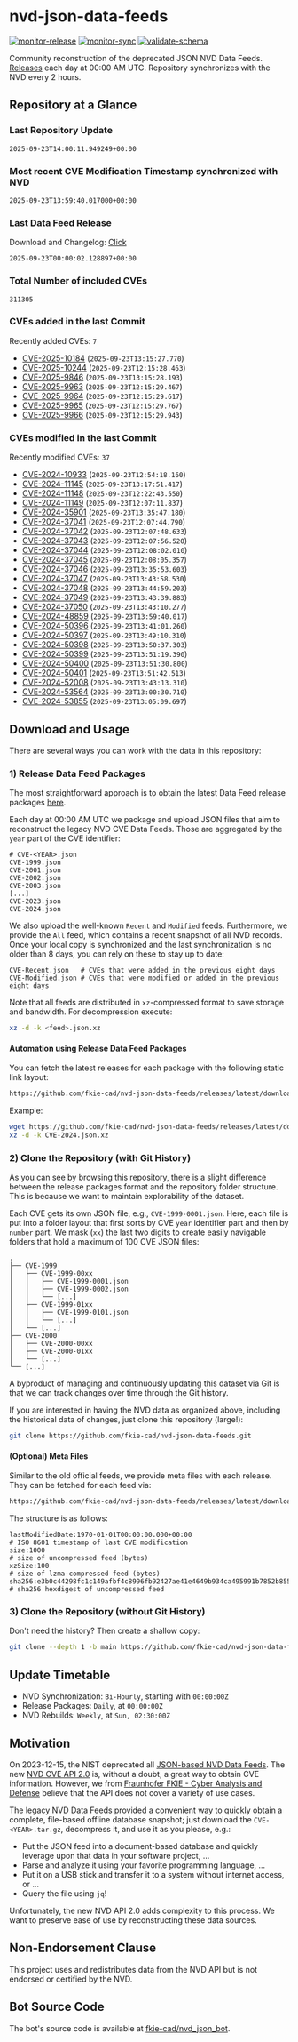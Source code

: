 # nvd-json-data-feeds

[![monitor-release](https://github.com/fkie-cad/nvd-json-data-feeds/actions/workflows/monitor_release.yml/badge.svg)](https://github.com/fkie-cad/nvd-json-data-feeds/actions/workflows/monitor_release.yml)
[![monitor-sync](https://github.com/fkie-cad/nvd-json-data-feeds/actions/workflows/monitor_sync.yml/badge.svg)](https://github.com/fkie-cad/nvd-json-data-feeds/actions/workflows/monitor_sync.yml)
[![validate-schema](https://github.com/fkie-cad/nvd-json-data-feeds/actions/workflows/validate_schema.yml/badge.svg)](https://github.com/fkie-cad/nvd-json-data-feeds/actions/workflows/validate_schema.yml)

Community reconstruction of the deprecated JSON NVD Data Feeds.
[Releases](https://github.com/fkie-cad/nvd-json-data-feeds/releases/latest) each day at 00:00 AM UTC.
Repository synchronizes with the NVD every 2 hours.

## Repository at a Glance

### Last Repository Update

```plain
2025-09-23T14:00:11.949249+00:00
```

### Most recent CVE Modification Timestamp synchronized with NVD

```plain
2025-09-23T13:59:40.017000+00:00
```

### Last Data Feed Release

Download and Changelog: [Click](https://github.com/fkie-cad/nvd-json-data-feeds/releases/latest)

```plain
2025-09-23T00:00:02.128897+00:00
```

### Total Number of included CVEs

```plain
311305
```

### CVEs added in the last Commit

Recently added CVEs: `7`

- [CVE-2025-10184](CVE-2025/CVE-2025-101xx/CVE-2025-10184.json) (`2025-09-23T13:15:27.770`)
- [CVE-2025-10244](CVE-2025/CVE-2025-102xx/CVE-2025-10244.json) (`2025-09-23T12:15:28.463`)
- [CVE-2025-9846](CVE-2025/CVE-2025-98xx/CVE-2025-9846.json) (`2025-09-23T13:15:28.193`)
- [CVE-2025-9963](CVE-2025/CVE-2025-99xx/CVE-2025-9963.json) (`2025-09-23T12:15:29.467`)
- [CVE-2025-9964](CVE-2025/CVE-2025-99xx/CVE-2025-9964.json) (`2025-09-23T12:15:29.617`)
- [CVE-2025-9965](CVE-2025/CVE-2025-99xx/CVE-2025-9965.json) (`2025-09-23T12:15:29.767`)
- [CVE-2025-9966](CVE-2025/CVE-2025-99xx/CVE-2025-9966.json) (`2025-09-23T12:15:29.943`)


### CVEs modified in the last Commit

Recently modified CVEs: `37`

- [CVE-2024-10933](CVE-2024/CVE-2024-109xx/CVE-2024-10933.json) (`2025-09-23T12:54:18.160`)
- [CVE-2024-11145](CVE-2024/CVE-2024-111xx/CVE-2024-11145.json) (`2025-09-23T13:17:51.417`)
- [CVE-2024-11148](CVE-2024/CVE-2024-111xx/CVE-2024-11148.json) (`2025-09-23T12:22:43.550`)
- [CVE-2024-11149](CVE-2024/CVE-2024-111xx/CVE-2024-11149.json) (`2025-09-23T12:07:11.837`)
- [CVE-2024-35901](CVE-2024/CVE-2024-359xx/CVE-2024-35901.json) (`2025-09-23T13:35:47.180`)
- [CVE-2024-37041](CVE-2024/CVE-2024-370xx/CVE-2024-37041.json) (`2025-09-23T12:07:44.790`)
- [CVE-2024-37042](CVE-2024/CVE-2024-370xx/CVE-2024-37042.json) (`2025-09-23T12:07:48.633`)
- [CVE-2024-37043](CVE-2024/CVE-2024-370xx/CVE-2024-37043.json) (`2025-09-23T12:07:56.520`)
- [CVE-2024-37044](CVE-2024/CVE-2024-370xx/CVE-2024-37044.json) (`2025-09-23T12:08:02.010`)
- [CVE-2024-37045](CVE-2024/CVE-2024-370xx/CVE-2024-37045.json) (`2025-09-23T12:08:05.357`)
- [CVE-2024-37046](CVE-2024/CVE-2024-370xx/CVE-2024-37046.json) (`2025-09-23T13:35:53.603`)
- [CVE-2024-37047](CVE-2024/CVE-2024-370xx/CVE-2024-37047.json) (`2025-09-23T13:43:58.530`)
- [CVE-2024-37048](CVE-2024/CVE-2024-370xx/CVE-2024-37048.json) (`2025-09-23T13:44:59.203`)
- [CVE-2024-37049](CVE-2024/CVE-2024-370xx/CVE-2024-37049.json) (`2025-09-23T13:43:39.883`)
- [CVE-2024-37050](CVE-2024/CVE-2024-370xx/CVE-2024-37050.json) (`2025-09-23T13:43:10.277`)
- [CVE-2024-48859](CVE-2024/CVE-2024-488xx/CVE-2024-48859.json) (`2025-09-23T13:59:40.017`)
- [CVE-2024-50396](CVE-2024/CVE-2024-503xx/CVE-2024-50396.json) (`2025-09-23T13:41:01.260`)
- [CVE-2024-50397](CVE-2024/CVE-2024-503xx/CVE-2024-50397.json) (`2025-09-23T13:49:10.310`)
- [CVE-2024-50398](CVE-2024/CVE-2024-503xx/CVE-2024-50398.json) (`2025-09-23T13:50:37.303`)
- [CVE-2024-50399](CVE-2024/CVE-2024-503xx/CVE-2024-50399.json) (`2025-09-23T13:51:19.390`)
- [CVE-2024-50400](CVE-2024/CVE-2024-504xx/CVE-2024-50400.json) (`2025-09-23T13:51:30.800`)
- [CVE-2024-50401](CVE-2024/CVE-2024-504xx/CVE-2024-50401.json) (`2025-09-23T13:51:42.513`)
- [CVE-2024-52008](CVE-2024/CVE-2024-520xx/CVE-2024-52008.json) (`2025-09-23T13:43:13.310`)
- [CVE-2024-53564](CVE-2024/CVE-2024-535xx/CVE-2024-53564.json) (`2025-09-23T13:00:30.710`)
- [CVE-2024-53855](CVE-2024/CVE-2024-538xx/CVE-2024-53855.json) (`2025-09-23T13:05:09.697`)


## Download and Usage

There are several ways you can work with the data in this repository:

### 1) Release Data Feed Packages

The most straightforward approach is to obtain the latest Data Feed release packages [here](https://github.com/fkie-cad/nvd-json-data-feeds/releases/latest).

Each day at 00:00 AM UTC we package and upload JSON files that aim to reconstruct the legacy NVD CVE Data Feeds.
Those are aggregated by the `year` part of the CVE identifier:

```
# CVE-<YEAR>.json
CVE-1999.json
CVE-2001.json
CVE-2002.json
CVE-2003.json
[...]
CVE-2023.json
CVE-2024.json
```

We also upload the well-known `Recent` and `Modified` feeds.
Furthermore, we provide the `All` feed, which contains a recent snapshot of all NVD records.
Once your local copy is synchronized and the last synchronization is no older than 8 days, you can rely on these to stay up to date:

```plain
CVE-Recent.json   # CVEs that were added in the previous eight days
CVE-Modified.json # CVEs that were modified or added in the previous eight days
```

Note that all feeds are distributed in `xz`-compressed format to save storage and bandwidth.
For decompression execute:

```sh
xz -d -k <feed>.json.xz
```

#### Automation using Release Data Feed Packages

You can fetch the latest releases for each package with the following static link layout:

```sh
https://github.com/fkie-cad/nvd-json-data-feeds/releases/latest/download/CVE-<YEAR>.json.xz
```

Example:

```sh
wget https://github.com/fkie-cad/nvd-json-data-feeds/releases/latest/download/CVE-2024.json.xz
xz -d -k CVE-2024.json.xz
```

### 2) Clone the Repository (with Git History)

As you can see by browsing this repository, there is a slight difference between the release packages format and the repository folder structure.
This is because we want to maintain explorability of the dataset.

Each CVE gets its own JSON file, e.g., `CVE-1999-0001.json`.
Here, each file is put into a folder layout that first sorts by CVE `year` identifier part and then by `number` part.
We mask (`xx`) the last two digits to create easily navigable folders that hold a maximum of 100 CVE JSON files:

```plain
.
├── CVE-1999
│   ├── CVE-1999-00xx
│   │   ├── CVE-1999-0001.json
│   │   ├── CVE-1999-0002.json
│   │   └── [...]
│   ├── CVE-1999-01xx
│   │   ├── CVE-1999-0101.json
│   │   └── [...]
│   └── [...]
├── CVE-2000
│   ├── CVE-2000-00xx
│   ├── CVE-2000-01xx
│   └── [...]
└── [...]
```

A byproduct of managing and continuously updating this dataset via Git is that we can track changes over time through the Git history.

If you are interested in having the NVD data as organized above, including the historical data of changes, just clone this repository (large!):

```sh
git clone https://github.com/fkie-cad/nvd-json-data-feeds.git
```

#### (Optional) Meta Files

Similar to the old official feeds, we provide meta files with each release. They can be fetched for each feed via:

```sh
https://github.com/fkie-cad/nvd-json-data-feeds/releases/latest/download/CVE-<YEAR>.meta
```

The structure is as follows:

```plain
lastModifiedDate:1970-01-01T00:00:00.000+00:00                          # ISO 8601 timestamp of last CVE modification
size:1000                                                               # size of uncompressed feed (bytes)
xzSize:100                                                              # size of lzma-compressed feed (bytes)
sha256:e3b0c44298fc1c149afbf4c8996fb92427ae41e4649b934ca495991b7852b855 # sha256 hexdigest of uncompressed feed
```

### 3) Clone the Repository (without Git History)

Don't need the history? Then create a shallow copy:

```sh
git clone --depth 1 -b main https://github.com/fkie-cad/nvd-json-data-feeds.git
```


## Update Timetable

* NVD Synchronization: `Bi-Hourly`, starting with `00:00:00Z`
* Release Packages: `Daily`, at `00:00:00Z`
* NVD Rebuilds: `Weekly`, at `Sun, 02:30:00Z`


## Motivation

On 2023-12-15, the NIST deprecated all [JSON-based NVD Data Feeds](https://nvd.nist.gov/vuln/data-feeds#divRetirementBanner-1).
The new [NVD CVE API 2.0](https://nvd.nist.gov/developers/vulnerabilities) is, without a doubt, a great way to obtain CVE information.
However, we from [Fraunhofer FKIE - Cyber Analysis and Defense](https://www.fkie.fraunhofer.de/en/departments/cad.html) believe that the API does not cover a variety of use cases.

The legacy NVD Data Feeds provided a convenient way to quickly obtain a complete, file-based offline database snapshot; just download the `CVE-<YEAR>.tar.gz`, decompress it, and use it as you please, e.g.:

- Put the JSON feed into a document-based database and quickly leverage upon that data in your software project, ...
- Parse and analyze it using your favorite programming language, ...
- Put it on a USB stick and transfer it to a system without internet access, or ...
- Query the file using `jq`!

Unfortunately, the new NVD API 2.0 adds complexity to this process.
We want to preserve ease of use by reconstructing these data sources.

## Non-Endorsement Clause

This project uses and redistributes data from the NVD API but is not endorsed or certified by the NVD.

## Bot Source Code

The bot's source code is available at [fkie-cad/nvd\_json\_bot](https://github.com/fkie-cad/nvd_json_bot).
